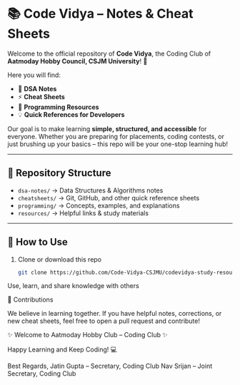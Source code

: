 # 📚 Code Vidya – Notes & Cheat Sheets  

Welcome to the official repository of **Code Vidya**, the Coding Club of **Aatmoday Hobby Council, CSJM University**! 🚀  

Here you will find:  
- 📖 **DSA Notes**  
- ⚡ **Cheat Sheets**  
- 📝 **Programming Resources**  
- 💡 **Quick References for Developers**  

Our goal is to make learning **simple, structured, and accessible** for everyone. Whether you are preparing for placements, coding contests, or just brushing up your basics – this repo will be your one-stop learning hub!  

---

## 📂 Repository Structure  
- `dsa-notes/` → Data Structures & Algorithms notes  
- `cheatsheets/` → Git, GitHub, and other quick reference sheets  
- `programming/` → Concepts, examples, and explanations  
- `resources/` → Helpful links & study materials  

---

## 🌟 How to Use  
1. Clone or download this repo  
   ```bash
   git clone https://github.com/Code-Vidya-CSJMU/codevidya-study-resources.git


Use, learn, and share knowledge with others

🤝 Contributions

We believe in learning together. If you have helpful notes, corrections, or new cheat sheets, feel free to open a pull request and contribute!

✨ Welcome to Aatmoday Hobby Club – Coding Club ✨

Happy Learning and Keep Coding! 💻

Best Regards,
Jatin Gupta – Secretary, Coding Club
Nav Srijan – Joint Secretary, Coding Club
